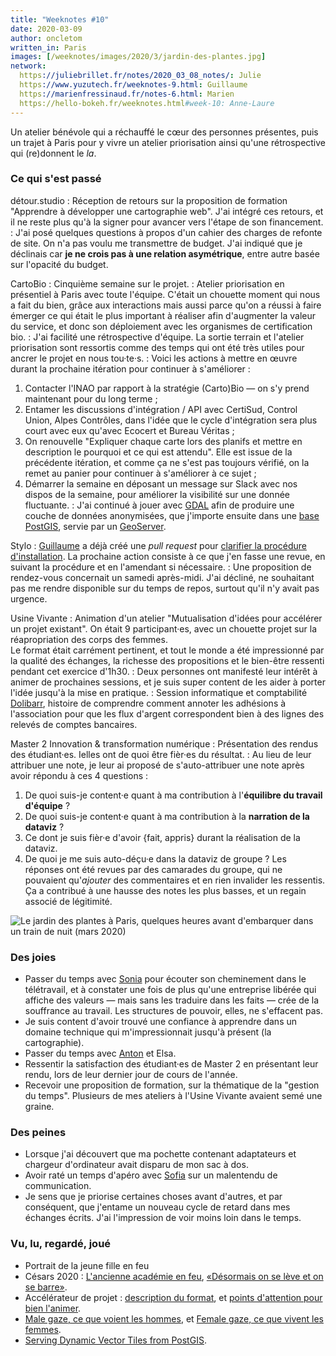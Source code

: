 ```yaml
---
title: "Weeknotes #10"
date: 2020-03-09
author: oncletom
written_in: Paris
images: [/weeknotes/images/2020/3/jardin-des-plantes.jpg]
network:
  https://juliebrillet.fr/notes/2020_03_08_notes/: Julie
  https://www.yuzutech.fr/weeknotes-9.html: Guillaume
  https://marienfressinaud.fr/notes-6.html: Marien
  https://hello-bokeh.fr/weeknotes.html#week-10: Anne-Laure
---
```


Un atelier bénévole qui a réchauffé le cœur des personnes présentes,
puis un trajet à Paris pour y vivre un atelier priorisation ainsi qu'une
rétrospective qui (re)donnent le _la_.

<!--more-->

### Ce qui s'est passé

détour.studio
: Réception de retours sur la proposition de formation "Apprendre à développer une cartographie web".
  J'ai intégré ces retours, et il ne reste plus qu'à la signer pour avancer
  vers l'étape de son financement.
: J'ai posé quelques questions à propos d'un cahier des charges de refonte de site.
  On n'a pas voulu me transmettre de budget. J'ai indiqué que je déclinais car
  **je ne crois pas à une relation asymétrique**, entre autre basée sur l'opacité du budget.


CartoBio
: Cinquième semaine sur le projet.
: Atelier priorisation en présentiel à Paris avec toute l'équipe.
  C'était un chouette moment qui nous a fait du bien, grâce aux interactions
  mais aussi parce qu'on a réussi à faire émerger ce qui était le plus important
  à réaliser afin d'augmenter la valeur du service, et donc son déploiement
  avec les organismes de certification bio.
: J'ai facilité une rétrospective d'équipe. La sortie terrain et l'atelier priorisation
  sont ressortis comme des temps qui ont été très utiles pour ancrer le projet
  en nous tou·te·s.
: Voici les actions à mettre en œuvre durant la prochaine itération pour continuer à s'améliorer :
  1. Contacter l'INAO par rapport à la stratégie (Carto)Bio — on s'y prend maintenant pour du long terme ;
  1. Entamer les discussions d'intégration / API avec CertiSud, Control Union, Alpes Contrôles,
    dans l'idée que le cycle d'intégration sera plus court avec eux qu'avec Ecocert et Bureau Véritas ;
  1. On renouvelle "Expliquer chaque carte lors des planifs et mettre en description le pourquoi et ce qui est attendu".
     Elle est issue de la précédente itération, et comme ça ne s'est pas toujours vérifié,
     on la remet au panier pour continuer à s'améliorer à ce sujet ;
  1. Démarrer la semaine en déposant un message sur Slack avec nos dispos de
     la semaine, pour améliorer la visibilité sur une donnée fluctuante.
: J'ai continué à jouer avec [GDAL](https://gdal.org/) afin de produire
  une couche de données anonymisées, que j'importe ensuite dans une
  [base PostGIS](https://postgis.net/),
  servie par un [GeoServer]().


Stylo
: [Guillaume] a déjà créé une _pull request_ pour [clarifier la procédure d'installation](https://github.com/EcrituresNumeriques/stylo/pull/103).
  La prochaine action consiste à ce que j'en fasse une revue, en suivant la procédure
  et en l'amendant si nécessaire.
: Une proposition de rendez-vous concernait un samedi après-midi.
  J'ai décliné, ne souhaitant pas me rendre disponible sur du temps de repos,
  surtout qu'il n'y avait pas urgence.



Usine Vivante
: Animation d'un atelier "Mutualisation d'idées pour accélérer un projet existant".
  On était 9 participant·es, avec un chouette projet sur la réapropriation des corps des femmes.<br>
  Le format était carrément pertinent, et tout le monde a été impressionné
  par la qualité des échanges, la richesse des propositions et le bien-être
  ressenti pendant cet exercice d'1h30.
: Deux personnes ont manifesté leur intérêt à animer de prochaines sessions,
  et je suis super content de les aider à porter l'idée jusqu'à la mise en pratique.
: Session informatique et comptabilité [Dolibarr], histoire de comprendre comment
  annoter les adhésions à l'association pour que les flux d'argent
  correspondent bien à des lignes des relevés de comptes bancaires.


Master 2 Innovation & transformation numérique
: Présentation des rendus des étudiant·es. Ielles ont de quoi être fièr·es du résultat.
: Au lieu de leur attribuer une note, je leur ai proposé de s'auto-attribuer une note
  après avoir répondu à ces 4 questions :
  1. De quoi suis-je content·e quant à ma contribution à l'**équilibre du travail d'équipe** ?
  2. De quoi suis-je content·e quant à ma contribution à la **narration de la dataviz** ?
  3. Ce dont je suis fièr·e d'avoir {fait, appris} durant la réalisation de la dataviz.
  4. De quoi je me suis auto-déçu·e dans la dataviz de groupe ?
  Les réponses ont été revues par des camarades du groupe, qui ne pouvaient
  qu'_ajouter_ des commentaires et en rien invalider les ressentis.
  Ça a contribué à une hausse des notes les plus basses, et un regain associé de légitimité.

![](/weeknotes/images/2020/3/jardin-des-plantes.jpg "Le jardin des plantes à Paris, quelques heures avant d'embarquer dans un train de nuit (mars 2020)")

### Des joies

- Passer du temps avec [Sonia] pour écouter son cheminement dans le télétravail,
  et à constater une fois de plus qu'une entreprise libérée qui affiche des valeurs
  — mais sans les traduire dans les faits — crée de la souffrance au travail.
  Les structures de pouvoir, elles, ne s'effacent pas.
- Je suis content d'avoir trouvé une confiance à apprendre dans un domaine
  technique qui m'impressionnait jusqu'à présent (la cartographie).
- Passer du temps avec [Anton] et Elsa.
- Ressentir la satisfaction des étudiant·es de Master 2 en présentant leur rendu,
  lors de leur dernier jour de cours de l'année.
- Recevoir une proposition de formation, sur la thématique de la "gestion du temps".
  Plusieurs de mes ateliers à l'Usine Vivante avaient semé une graine.


### Des peines

- Lorsque j'ai découvert que ma pochette contenant adaptateurs et chargeur d'ordinateur
  avait disparu de mon sac à dos.
- Avoir raté un temps d'apéro avec [Sofia] sur un malentendu de communication.
- Je sens que je priorise certaines choses avant d'autres, et par conséquent,
  que j'entame un nouveau cycle de retard dans mes échanges écrits.
  J'ai l'impression de voir moins loin dans le temps.


### Vu, lu, regardé, joué

- Portrait de la jeune fille en feu
- Césars 2020 : [L'ancienne académie en feu](https://www.liberation.fr/debats/2020/03/01/l-ancienne-academie-en-feu_1780215),
                [«Désormais on se lève et on se barre»](https://www.liberation.fr/debats/2020/03/01/cesars-desormais-on-se-leve-et-on-se-barre_1780212?utm_medium=Social&utm_source=Twitter#Echobox=1583094442).
- Accélérateur de projet : [description du format](http://www.multibao.org/#cpcoop/animer_ateliers/blob/master/soutenir_porteurs_projets/accelerateur_de_projets.md),
                           et [points d'attention pour bien l'animer](https://github.com/reseau-archipel/contenus_formation_reutilisables/blob/master/bien_animer_accelerateur_de_projet.md).
- [Male gaze, ce que voient les hommes](https://www.binge.audio/male-gaze-ce-que-voient-les-hommes/),
  et [Female gaze, ce que vivent les femmes](https://www.binge.audio/female-gaze-ce-que-vivent-les-femmes/).
- [Serving Dynamic Vector Tiles from PostGIS](https://info.crunchydata.com/blog/dynamic-vector-tiles-from-postgis).

[détour.studio]: /
[Solstice]: https://solstice.coop
[Dolibarr]: https://github.com/Dolibarr/dolibarr
[Sofia]: https://twitter.com/sofiaboulaarab
[Antoine]: https://www.quaternum.net/
[Anton]: http://maous.fr/
[Guillaume]: https://www.yuzutech.fr/
[Sonia]: https://github.com/soniaprevost
[Stylo]: https://github.com/EcrituresNumeriques/stylo
